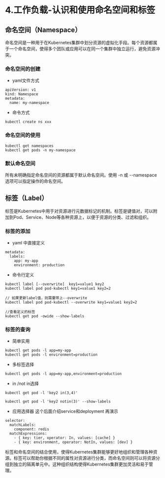 # 4.工作负载-认识和使用命名空间和标签
## 命名空间（Namespace）
命名空间是一种用于在Kubernetes集群中划分资源的虚拟化手段。每个资源都属于一个命名空间，使得多个团队或应用可以在同一个集群中独立运行，避免资源冲突。
### 命名空间的创建
* yaml文件方式
```
apiVersion: v1
kind: Namespace
metadata:
  name: my-namespace
```
* 命令方式
```
kubectl create ns xxx
```
### 命名空间的使用
```
kubectl get namespaces
kubectl get pods -n my-namespace
```
### 默认命名空间
所有未明确指定命名空间的资源都属于默认命名空间。使用 -n 或 --namespace 选项可以指定操作的命名空间。
## 标签（Label）
标签是Kubernetes中用于对资源进行元数据标记的机制。标签是键值对，可以附加到Pod、Service、Node等各种资源上，以便于资源的分类、过滤和组织。
### 标签的添加
* yaml 中直接定义
```
metadata:
  labels:
    app: my-app
    environment: production
```
* 命令行定义
```
kubectl label [--overwrite]  key1=value1 key2
kubectl label pod pod-kubectl key1=value1 key2=2

// 如果更新label值，则需要带上--overwrite
kubectl label pod pod-kubectl --overwrite key1=value1 key2=2

//查看定义的标签
kubectl get pod -owide --show-labels
```
### 标签的查询
* 简单实用
```
kubectl get pods -l app=my-app
kubectl get pods -l environment=production
```
* 多标签选择
```
kubectl get pods -l app=my-app,environment=production
```
* in /not in选择
```
kubectl get pod -l 'key2 in(3,4)'

kubectl get pod -l 'key2 notin(3)' --show-labels
```
* 应用选择器
这个后面介绍service和deployment 再演示
```
selector:
  matchLabels:
    component: redis
  matchExpressions:
    - { key: tier, operator: In, values: [cache] }
    - { key: environment, operator: NotIn, values: [dev] }
```

标签和命名空间的结合使用，使得Kubernetes集群能够更好地组织和管理各种资源。标签可以帮助你根据不同的属性对资源进行分类，而命名空间则可以将资源分组到独立的隔离单元中。这种组织结构使得Kubernetes集群更加灵活和易于管理。